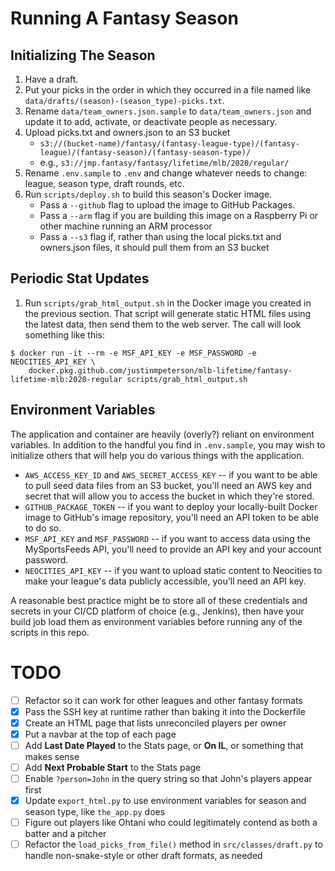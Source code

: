 # Running A Fantasy Season

## Initializing The Season

1. Have a draft.
1. Put your picks in the order in which they occurred in a file named like `data/drafts/(season)-(season_type)-picks.txt`.
1. Rename `data/team_owners.json.sample` to `data/team_owners.json` and update it to add, activate, or deactivate people as necessary.
1. Upload picks.txt and owners.json to an S3 bucket
    * `s3://(bucket-name)/fantasy/(fantasy-league-type)/(fantasy-league)/(fantasy-season)/(fantasy-season-type)/`
    * e.g., `s3://jmp.fantasy/fantasy/lifetime/mlb/2020/regular/`
1. Rename `.env.sample` to `.env` and change whatever needs to change: league, season type, draft rounds, etc.
1. Run `scripts/deploy.sh` to build this season's Docker image.
    * Pass a `--github` flag to upload the image to GitHub Packages.
    * Pass a `--arm` flag if you are building this image on a Raspberry Pi or other machine running an ARM processor
    * Pass a `--s3` flag if, rather than using the local picks.txt and owners.json files, it should pull them from an S3 bucket

## Periodic Stat Updates

1. Run `scripts/grab_html_output.sh` in the Docker image you created in the previous section. That script will generate static HTML files using the latest data, then send them to the web server. The call will look something like this:

```shell
$ docker run -it --rm -e MSF_API_KEY -e MSF_PASSWORD -e NEOCITIES_API_KEY \
    docker.pkg.github.com/justinmpeterson/mlb-lifetime/fantasy-lifetime-mlb:2020-regular scripts/grab_html_output.sh
```

## Environment Variables

The application and container are heavily (overly?) reliant on environment variables. In addition to the handful you find in `.env.sample`, you may wish to initialize others that will help you do various things with the application.

* `AWS_ACCESS_KEY_ID` and `AWS_SECRET_ACCESS_KEY` -- if you want to be able to pull seed data files from an S3 bucket, you'll need an AWS key and secret that will allow you to access the bucket in which they're stored.
* `GITHUB_PACKAGE_TOKEN` -- if you want to deploy your locally-built Docker image to GitHub's image repository, you'll need an API token to be able to do so.
* `MSF_API_KEY` and `MSF_PASSWORD` -- if you want to access data using the MySportsFeeds API, you'll need to provide an API key and your account password.
* `NEOCITIES_API_KEY` -- if you want to upload static content to Neocities to make your league's data publicly accessible, you'll need an API key.

A reasonable best practice might be to store all of these credentials and secrets in your CI/CD platform of choice (e.g., Jenkins), then have your build job load them as environment variables before running any of the scripts in this repo.

# TODO

- [ ] Refactor so it can work for other leagues and other fantasy formats
- [x] Pass the SSH key at runtime rather than baking it into the Dockerfile
- [x] Create an HTML page that lists unreconciled players per owner
- [x] Put a navbar at the top of each page
- [ ] Add **Last Date Played** to the Stats page, or **On IL**, or something that makes sense
- [ ] Add **Next Probable Start** to the Stats page
- [ ] Enable `?person=John` in the query string so that John's players appear first
- [x] Update `export_html.py` to use environment variables for season and season type, like `the_app.py` does
- [ ] Figure out players like Ohtani who could legitimately contend as both a batter and a pitcher
- [ ] Refactor the `load_picks_from_file()` method in `src/classes/draft.py` to handle non-snake-style or other draft formats, as needed 
